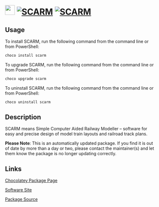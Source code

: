 ﻿# <img src="https://cdn.jsdelivr.net/gh/mkevenaar/chocolatey-packages@9a3aec2cd14cadf9ff04d111fcc1ae400959b1c9/icons/scarm.png" width="32" height="32"/> [![SCARM](https://img.shields.io/chocolatey/v/scarm.svg?label=SCARM)](https://chocolatey.org/packages/scarm) [![SCARM](https://img.shields.io/chocolatey/dt/scarm.svg)](https://chocolatey.org/packages/scarm)

## Usage
To install SCARM, run the following command from the command line or from PowerShell:
```powershell
choco install scarm
```

To upgrade SCARM, run the following command from the command line or from PowerShell:
```powershell
choco upgrade scarm
```

To uninstall SCARM, run the following command from the command line or from PowerShell:
```powershell
choco uninstall scarm
```

## Description
SCARM means Simple Computer Aided Railway Modeller – software for easy and precise design of model train layouts and railroad track plans.

**Please Note**: This is an automatically updated package. If you find it is
out of date by more than a day or two, please contact the maintainer(s) and
let them know the package is no longer updating correctly.


## Links
[Chocolatey Package Page](https://chocolatey.org/packages/scarm)

[Software Site](https://www.scarm.info)

[Package Source](https://github.com/mkevenaar/chocolatey-packages/tree/master/automatic/scarm)

